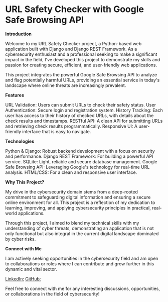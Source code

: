 # URL Safety Checker with Google Safe Browsing API

**Introduction**

Welcome to my URL Safety Checker project, a Python-based web application built with Django and Django REST Framework. As a cybersecurity enthusiast and a professional seeking to make a significant impact in the field, I've developed this project to demonstrate my skills and passion for creating secure, efficient, and user-friendly web applications.

This project integrates the powerful Google Safe Browsing API to analyze and flag potentially harmful URLs, providing an essential service in today's landscape where online threats are increasingly prevalent.

**Features**

URL Validation: Users can submit URLs to check their safety status.
User Authentication: Secure login and registration system.
History Tracking: Each user has access to their history of checked URLs, with details about the check results and timestamps.
RESTful API: A clean API for submitting URLs and retrieving check results programmatically.
Responsive UI: A user-friendly interface that is easy to navigate.

**Technologies**

Python & Django: Robust backend development with a focus on security and performance.
Django REST Framework: For building a powerful API service.
SQLite: Light, reliable and secure database management.
Google Safe Browsing API: Leveraging Google's technology for real-time URL analysis.
HTML/CSS: For a clean and responsive user interface.

**Why This Project?**

My drive in the cybersecurity domain stems from a deep-rooted commitment to safeguarding digital information and ensuring a secure online environment for all. This project is a reflection of my dedication to learning, improving, and applying cybersecurity principles in practical, real-world applications.

Through this project, I aimed to blend my technical skills with my understanding of cyber threats, demonstrating an application that is not only functional but also integral in the current digital landscape dominated by cyber risks.

**Connect with Me**

I am actively seeking opportunities in the cybersecurity field and am open to collaborations or roles where I can contribute and grow further in this dynamic and vital sector.

[LinkedIn:](https://www.linkedin.com/in/janne-vuorela-b63504297/)
[GitHub:](https://github.com/PikkuJanne)

Feel free to connect with me for any interesting discussions, opportunities, or collaborations in the field of cybersecurity!

